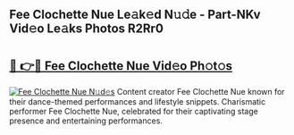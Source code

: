 ## Fee Clochette Nue Le𝚊k𝚎d N𝚞𝚍e - Part-NKv Vid𝚎o Le𝚊ks Photos R2Rr0

# <h2><a href="http://fb5xyp.evod.top/?m=Fee+Clochette+Nue">🔗 👉🔴 Fee Clochette Nue Vid𝚎o Ph𝚘t𝚘s</a></h2>

[![Fee Clochette Nue N𝚞d𝚎s](https://i.imgur.com/8V9OHl7.gif)](http://fb5xyp.evod.top/?m=Fee+Clochette+Nue)
Content creator Fee Clochette Nue known for their dance-themed performances and lifestyle snippets. Charismatic performer Fee Clochette Nue, celebrated for their captivating stage presence and entertaining performances. 
